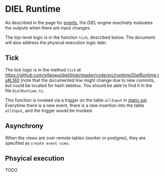 # DIEL Runtime

As described in the page for [events](../events.md), the _DIEL_ engine reactively evaluates the outputs when there are input changes.

The top-level logic is in the function `tick`, described below.  The document will also address the physical execution logic later.

## Tick

The tick logic is in the method `tick` at https://github.com/yifanwu/diel/blob/master/code/src/runtime/DielRuntime.ts#L160 (note that the documented line might change due to new commits, but could be located for hash `b08d0ae`.  You should be able to find it in the file `DielRuntime.ts`.

This function is invoked via a trigger on the table `allInput` in [static.sql](https://github.com/yifanwu/diel/blob/master/code/src/compiler/codegen/static.sql). Everytime there is a new event, there is a new insertion into the table `allInput`, and the trigger would be invoked.

## Asynchrony

When the views are over remote tables (worker or postgres), they are specified as  `create event view`.

## Phsyical execution

TODO